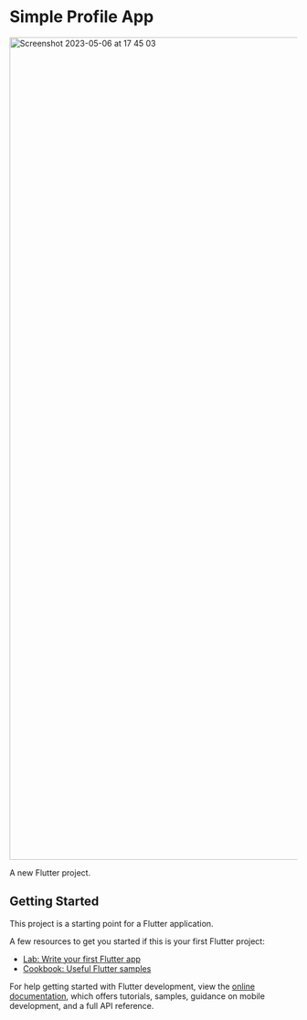 # Simple Profile App

<img width="1440" alt="Screenshot 2023-05-06 at 17 45 03" src="https://user-images.githubusercontent.com/119029821/236619626-4bf8a58d-c4ce-4802-a046-0cb4a2733aa4.png">

A new Flutter project.

## Getting Started

This project is a starting point for a Flutter application.

A few resources to get you started if this is your first Flutter project:

- [Lab: Write your first Flutter app](https://docs.flutter.dev/get-started/codelab)
- [Cookbook: Useful Flutter samples](https://docs.flutter.dev/cookbook)

For help getting started with Flutter development, view the
[online documentation](https://docs.flutter.dev/), which offers tutorials,
samples, guidance on mobile development, and a full API reference.
